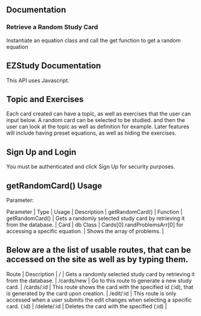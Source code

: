 ## Documentation

### Retrieve a Random Study Card
Instantiate an equation class and call the get function to get a random equation
## EZStudy Documentation
This API uses Javascript.

## Topic and Exercises
Each card created can have a topic, as well as exercises that the user can input below. A random card can be selected to be studied. and
then the user can look at the topic as well as definition for example. Later features will include having preset equations, as well as
hiding the exercises.

## Sign Up and Login
You must be authenticated and click Sign Up for security purposes.

## getRandomCard() Usage

Parameter:

Parameter | Type | Usage | Description | 
getRandomCard() | Function | getRandomCard() | Gets a randomly selected study card by retrieving it from the database. | 
Card | db Class | Cards[0].randProblemsArr[0] for accessing a specific equation. | Shows the array of problems. | 

## Below are a the list of usable routes, that can be accessed on the site as well as by typing them.

Route | Description | 
/ | Gets a randomly selected study card by retrieving it from the database. | 
/cards/new |  Go to this route to generate a new study card. | 
/cards/:id |  This route shows the card with the specified id (:id), that is generated by the card upon creation. | 
/edit/:id | This route is only accessed when a user submits the edit changes when selecting a specific card. (:id) | 
/delete/:id | Deletes the card with the specified (:id) | 
